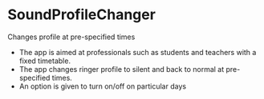 # SoundProfileChanger
Changes profile at pre-specified times
- The app is aimed at professionals such as students and teachers with a fixed timetable.
- The app changes ringer profile to silent and back to normal at pre-specified times. 
- An option is given to turn on/off on particular days
